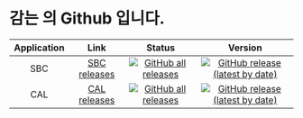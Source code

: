 감는 의 Github 입니다.
===
Application | Link | Status | Version
:---:|:---:|:---:|:---:
SBC | [SBC releases](https://github.com/c-closed/SBC/releases) | [![GitHub all releases](https://img.shields.io/github/downloads/c-closed/SBC/total?color=brightgreen&logo=github&style=flat-square)](https://github.com/c-closed/SBC/releases) | [![GitHub release (latest by date)](https://img.shields.io/github/v/release/c-closed/SBC?logo=github&style=social)](https://github.com/c-closed/SBC/releases)
CAL | [CAL releases](https://github.com/c-closed/CAL/releases) | [![GitHub all releases](https://img.shields.io/github/downloads/c-closed/CAL/total?color=brightgreen&logo=github&style=flat-square)](https://github.com/c-closed/CAL/releases) | [![GitHub release (latest by date)](https://img.shields.io/github/v/release/c-closed/CAL?logo=github&style=social)](https://github.com/c-closed/CAL/releases)
